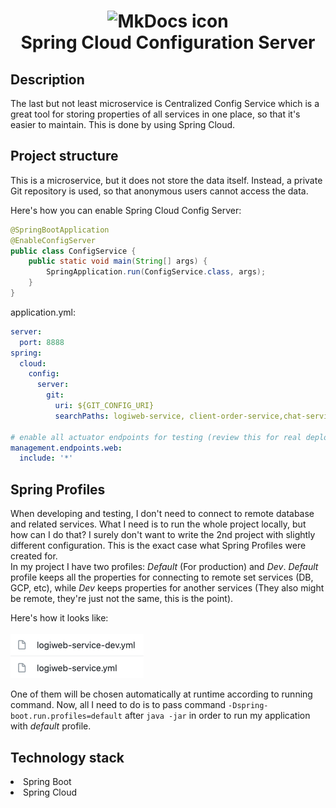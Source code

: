 <h1 align="center">
<img src="https://dwglogo.com/wp-content/uploads/2017/12/Spring_Framework_logo_01.png" alt="MkDocs icon" width="170">
<br>Spring Cloud Configuration Server
</h1>

## Description

<p>
The last but not least microservice is Centralized Config Service which is a great tool for storing 
properties of all services in one place, so that it's easier to maintain. This is done by using Spring Cloud.
</p>

<!-- https://shields.io/ -->

## Project structure

This is a microservice, but it does not store the data itself. 
Instead, a private Git repository is used, so that anonymous users cannot access the data.

Here's how you can enable Spring Cloud Config Server:
```java
@SpringBootApplication
@EnableConfigServer
public class ConfigService {
    public static void main(String[] args) {
        SpringApplication.run(ConfigService.class, args);
    }
}
```

application.yml:
```yaml
server:
  port: 8888
spring:
  cloud:
    config:
      server:
        git:
          uri: ${GIT_CONFIG_URI}
          searchPaths: logiweb-service, client-order-service,chat-service

# enable all actuator endpoints for testing (review this for real deployments)
management.endpoints.web:
  include: '*'
```

## Spring Profiles
When developing and testing, I don't need to connect to remote database and related services. 
What I need is to run the whole project locally, but how can I do that? I surely don't want to write the 2nd project with slightly different configuration. 
This is the exact case what Spring Profiles were created for. 
<br>
In my project I have two profiles:
*Default* (For production) and *Dev*. *Default* profile keeps all the properties for connecting to remote set services (DB, GCP, etc), 
while *Dev* keeps properties for another services (They also might be remote, they're just not the same, this is the point).

Here's how it looks like:
<br>
<br>
![config-structure.png](images/config-structure.png)
<br>

One of them will be chosen automatically at runtime according to running command. 
Now, all I need to do is to pass command `-Dspring-boot.run.profiles=default` after `java -jar` 
in order to run my application with *default* profile.

## Technology stack
<dl>
<li>Spring Boot</li>
<li>Spring Cloud</li>
</dl>

